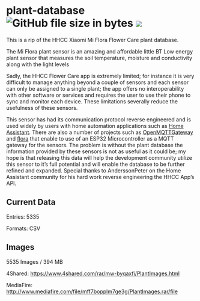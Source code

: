 <h1>plant-database <br>
<img alt="GitHub file size in bytes" src="https://img.shields.io/github/size/M-A-P-Organisation/plant-database/PlantDB_5335_U0.csv?label=csv%20size">
<img src="https://img.shields.io/github/license/M-A-P-Organisation/plant-database">
</h1>

This is a rip of the HHCC Xiaomi Mi Flora Flower Care plant database.

The Mi Flora plant sensor is an amazing and affordable little BT Low energy plant sensor that measures the soil temperature, moisture and conductivity along with the light levels

Sadly, the HHCC Flower Care app is extremely limited; for instance it is very difficult to manage anything beyond a couple of sensors and each sensor can only be assigned to a single plant; the app offers no interoperability with other software or services and requires the user to use their phone to sync and monitor each device. These limitations severally reduce the usefulness of these sensors.

This sensor has had its communication protocol reverse engineered and is used widely by users with home automation applications such as [Home Assistant](https://www.home-assistant.io/components/miflora/). There are also a number of projects such as [OpenMQTTGateway](https://github.com/1technophile/OpenMQTTGateway) and [flora](https://github.com/sidddy/flora) that enable to use of an ESP32 Microcontroller as a MQTT gateway for the sensors.
The problem is without the plant database the information provided by these sensors is not as useful as it could be; my hope is that releasing this data will help the development community utilize this sensor to it’s full potential and will enable the database to be further refined and expanded. Special thanks to AnderssonPeter on the Home Assistant community for his hard work reverse engineering the HHCC App’s API.

## Current Data

Entries: 5335

Formats: CSV

## Images

5535 Images / 394 MB

4Shared: https://www.4shared.com/rar/mw-byqaxfi/PlantImages.html

MediaFire: http://www.mediafire.com/file/mff7bopplm7ge3g/PlantImages.rar/file
